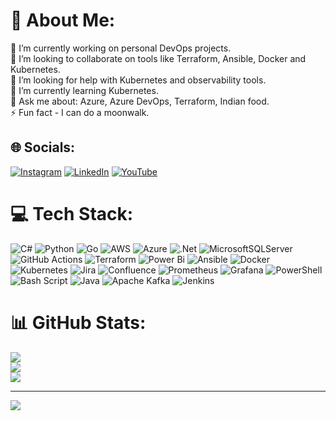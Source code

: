 # 💫 About Me:
🔭 I’m currently working on personal DevOps projects.<br>👯 I’m looking to collaborate on tools like Terraform, Ansible, Docker and Kubernetes.<br>🤝 I’m looking for help with Kubernetes and observability tools.<br>🌱 I’m currently learning Kubernetes.<br>💬 Ask me about: Azure, Azure DevOps, Terraform, Indian food.<br>⚡ Fun fact - I can do a moonwalk.


## 🌐 Socials:
[![Instagram](https://img.shields.io/badge/Instagram-%23E4405F.svg?logo=Instagram&logoColor=white)](https://instagram.com/sairajmagar) [![LinkedIn](https://img.shields.io/badge/LinkedIn-%230077B5.svg?logo=linkedin&logoColor=white)](https://linkedin.com/in/sairajmagar) [![YouTube](https://img.shields.io/badge/YouTube-%23FF0000.svg?logo=YouTube&logoColor=white)](https://youtube.com/@UCV_yS8cQs9eK6aN2ZknSl3A) 

# 💻 Tech Stack:
![C#](https://img.shields.io/badge/c%23-%23239120.svg?style=flat&logo=csharp&logoColor=white) ![Python](https://img.shields.io/badge/python-3670A0?style=flat&logo=python&logoColor=ffdd54) ![Go](https://img.shields.io/badge/go-%2300ADD8.svg?style=flat&logo=go&logoColor=white) ![AWS](https://img.shields.io/badge/AWS-%23FF9900.svg?style=flat&logo=amazon-aws&logoColor=white) ![Azure](https://img.shields.io/badge/azure-%230072C6.svg?style=flat&logo=microsoftazure&logoColor=white) ![.Net](https://img.shields.io/badge/.NET-5C2D91?style=flat&logo=.net&logoColor=white) ![MicrosoftSQLServer](https://img.shields.io/badge/Microsoft%20SQL%20Server-CC2927?style=flat&logo=microsoft%20sql%20server&logoColor=white) ![GitHub Actions](https://img.shields.io/badge/github%20actions-%232671E5.svg?style=flat&logo=githubactions&logoColor=white) ![Terraform](https://img.shields.io/badge/terraform-%235835CC.svg?style=flat&logo=terraform&logoColor=white) ![Power Bi](https://img.shields.io/badge/power_bi-F2C811?style=flat&logo=powerbi&logoColor=black) ![Ansible](https://img.shields.io/badge/ansible-%231A1918.svg?style=flat&logo=ansible&logoColor=white) ![Docker](https://img.shields.io/badge/docker-%230db7ed.svg?style=flat&logo=docker&logoColor=white) ![Kubernetes](https://img.shields.io/badge/kubernetes-%23326ce5.svg?style=flat&logo=kubernetes&logoColor=white) ![Jira](https://img.shields.io/badge/jira-%230A0FFF.svg?style=flat&logo=jira&logoColor=white) ![Confluence](https://img.shields.io/badge/confluence-%23172BF4.svg?style=flat&logo=confluence&logoColor=white) ![Prometheus](https://img.shields.io/badge/Prometheus-E6522C?style=flat&logo=Prometheus&logoColor=white) ![Grafana](https://img.shields.io/badge/grafana-%23F46800.svg?style=flat&logo=grafana&logoColor=white) ![PowerShell](https://img.shields.io/badge/PowerShell-%235391FE.svg?style=flat&logo=powershell&logoColor=white) ![Bash Script](https://img.shields.io/badge/bash_script-%23121011.svg?style=flat&logo=gnu-bash&logoColor=white) ![Java](https://img.shields.io/badge/java-%23ED8B00.svg?style=flat&logo=openjdk&logoColor=white) ![Apache Kafka](https://img.shields.io/badge/Apache%20Kafka-000?style=flat&logo=apachekafka) ![Jenkins](https://img.shields.io/badge/jenkins-%232C5263.svg?style=flat&logo=jenkins&logoColor=white)
# 📊 GitHub Stats:
![](https://github-readme-stats.vercel.app/api?username=gitsairaj&theme=radical&hide_border=true&include_all_commits=true&count_private=true)<br/>
![](https://github-readme-streak-stats.herokuapp.com/?user=gitsairaj&theme=radical&hide_border=true)<br/>
![](https://github-readme-stats.vercel.app/api/top-langs/?username=gitsairaj&theme=radical&hide_border=true&include_all_commits=true&count_private=true&layout=compact)

---
[![](https://visitcount.itsvg.in/api?id=gitsairaj&icon=0&color=0)](https://visitcount.itsvg.in)

<!-- Proudly created with GPRM ( https://gprm.itsvg.in ) -->
